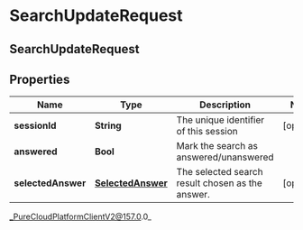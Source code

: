 # SearchUpdateRequest

## SearchUpdateRequest

## Properties

|Name | Type | Description | Notes|
|------------ | ------------- | ------------- | -------------|
| **sessionId** | **String** | The unique identifier of this session | [optional] |
| **answered** | **Bool** | Mark the search as answered/unanswered | |
| **selectedAnswer** | [**SelectedAnswer**](SelectedAnswer) | The selected search result chosen as the answer. | [optional] |



_PureCloudPlatformClientV2@157.0.0_
